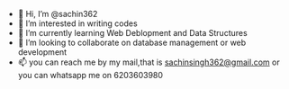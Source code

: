 - 👋 Hi, I’m @sachin362
- 👀 I’m interested in writing codes
- 🌱 I’m currently learning Web Deblopment and Data Structures
- 💞️ I’m looking to collaborate on database management or web development
- 📫 you can reach me by my mail,that is sachinsingh362@gmail.com or you can whatsapp me on 6203603980

<!---
sachin362/sachin362 is a ✨ special ✨ repository because its `README.md` (this file) appears on your GitHub profile.
You can click the Preview link to take a look at your changes.
--->
